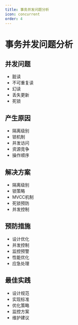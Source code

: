 ```yaml
---
title: 事务并发问题分析
icon: concurrent
order: 4
---
```


# 事务并发问题分析

## 并发问题
- 脏读
- 不可重复读
- 幻读
- 丢失更新
- 死锁

## 产生原因
- 隔离级别
- 锁机制
- 并发访问
- 资源竞争
- 操作顺序

## 解决方案
- 隔离级别
- 锁策略
- MVCC机制
- 死锁预防
- 并发控制

## 预防措施
- 设计优化
- 并发控制
- 监控预警
- 性能优化
- 应急处理

## 最佳实践
- 设计规范
- 实现标准
- 优化策略
- 监控方案
- 维护建议
